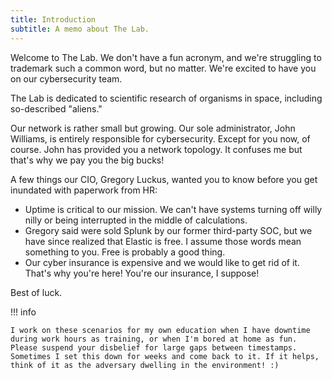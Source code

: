```yaml
---
title: Introduction
subtitle: A memo about The Lab.
---
```



Welcome to The Lab. We don't have a fun acronym, and we're struggling to trademark such a common word, but no matter. We're excited to have you on our cybersecurity team.

The Lab is dedicated to scientific research of organisms in space, including so-described "aliens." 

Our network is rather small but growing. Our sole administrator, John Williams, is entirely responsible for cybersecurity. Except for you now, of course. John has provided you a network topology. It confuses me but that's why we pay you the big bucks!

A few things our CIO, Gregory Luckus, wanted you to know before you get inundated with paperwork from HR:

- Uptime is critical to our mission. We can't have systems turning off willy nilly or being interrupted in the middle of calculations.
- Gregory said were sold Splunk by our former third-party SOC, but we have since realized that Elastic is free. I assume those words mean something to you. Free is probably a good thing.
- Our cyber insurance is expensive and we would like to get rid of it. That's why you're here! You're our insurance, I suppose!

Best of luck.


!!! info

    I work on these scenarios for my own education when I have downtime during work hours as training, or when I'm bored at home as fun. Please suspend your disbelief for large gaps between timestamps. Sometimes I set this down for weeks and come back to it. If it helps, think of it as the adversary dwelling in the environment! :)
